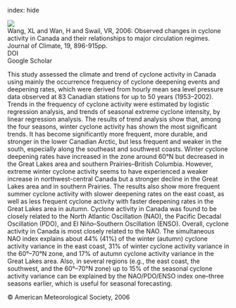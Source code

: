 index: hide

<div class="Citation">
    <div class="Citation-thumb CitationThumb-linked"  data-href="https://doi.org/10.1175/jcli3664.1">
      <img src="https://static.claimspace.cloud/climate-study-static/refs/thumbs/2/Wang_et_al_2006a-thumb.png" />
    </div>

  <div class="Citation-body">
    <div class="Citation-text">Wang, XL and Wan, H and Swail, VR, 2006: Observed changes in cyclone activity in Canada and their relationships to major circulation regimes. <span class="Article-journal">Journal of Climate, </span><span class="Article-volume">19, </span>896-915pp.</div>
    <div class="Citation-links">
      <div class="CitationLink" data-href="https://doi.org/10.1175/jcli3664.1">
        <div class="CitationLink-icon CitationLink-Doi"></div>
        <div class="CitationLink-text">DOI</div>
      </div>
      <div class="CitationLink" data-href="https://scholar.google.com/scholar?q=10.1175/jcli3664.1">
        <div class="CitationLink-icon CitationLink-Scholar"></div>
        <div class="CitationLink-text">Google Scholar</div>
      </div>
    </div>
  </div>
</div>

This study assessed the climate and trend of cyclone activity in Canada using mainly the occurrence frequency of cyclone deepening events and deepening rates, which were derived from hourly mean sea level pressure data observed at 83 Canadian stations for up to 50 years (1953–2002). Trends in the frequency of cyclone activity were estimated by logistic regression analysis, and trends of seasonal extreme cyclone intensity, by linear regression analysis. The results of trend analysis show that, among the four seasons, winter cyclone activity has shown the most significant trends. It has become significantly more frequent, more durable, and stronger in the lower Canadian Arctic, but less frequent and weaker in the south, especially along the southeast and southwest coasts. Winter cyclone deepening rates have increased in the zone around 60°N but decreased in the Great Lakes area and southern Prairies–British Columbia. However, extreme winter cyclone activity seems to have experienced a weaker increase in northwest-central Canada but a stronger decline in the Great Lakes area and in southern Prairies. The results also show more frequent summer cyclone activity with slower deepening rates on the east coast, as well as less frequent cyclone activity with faster deepening rates in the Great Lakes area in autumn. Cyclone activity in Canada was found to be closely related to the North Atlantic Oscillation (NAO), the Pacific Decadal Oscillation (PDO), and El Niño–Southern Oscillation (ENSO). Overall, cyclone activity in Canada is most closely related to the NAO. The simultaneous NAO index explains about 44% (41%) of the winter (autumn) cyclone activity variance in the east coast, 31% of winter cyclone activity variance in the 60°–70°N zone, and 17% of autumn cyclone activity variance in the Great Lakes area. Also, in several regions (e.g., the east coast, the southwest, and the 60°–70°N zone) up to 15% of the seasonal cyclone activity variance can be explained by the NAO/PDO/ENSO index one–three seasons earlier, which is useful for seasonal forecasting.

<div class="Citation-copy">
&copy; American Meteorological Society, 2006
</div>